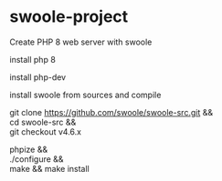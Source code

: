 # swoole-project

Create PHP 8 web server with swoole

install php 8

install php-dev

install swoole from sources and compile

git clone https://github.com/swoole/swoole-src.git && \
cd swoole-src && \
git checkout v4.6.x

phpize && \
./configure && \
make && make install
